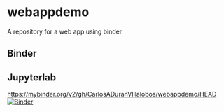 # webappdemo
A repository for a web app using binder

## Binder


## Jupyterlab
https://mybinder.org/v2/gh/CarlosADuranVIllalobos/webappdemo/HEAD
[![Binder](https://mybinder.org/badge_logo.svg)](https://mybinder.org/v2/gh/CarlosADuranVIllalobos/webappdemo/HEAD)

